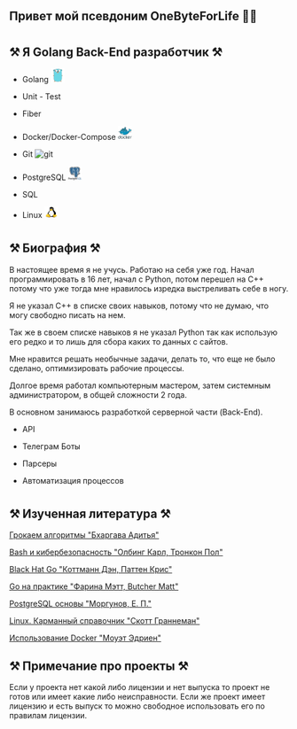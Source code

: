 ## Привет мой псевдоним OneByteForLife 👋🏻

#

## ⚒ Я Golang Back-End разработчик ⚒

- Golang <a href="https://golang.org" target="_blank" rel="noreferrer"> <img src="https://raw.githubusercontent.com/devicons/devicon/master/icons/go/go-original.svg" alt="go" width="25" height="25"/> </a>

- Unit - Test

- Fiber 

- Docker/Docker-Compose <img src="https://raw.githubusercontent.com/devicons/devicon/master/icons/docker/docker-original-wordmark.svg" alt="docker" width="25" height="25"/>

- Git <img src="https://www.vectorlogo.zone/logos/git-scm/git-scm-icon.svg" alt="git" width="25" height="25"/>

- PostgreSQL <a href="https://www.postgresql.org" target="_blank" rel="noreferrer"> <img src="https://raw.githubusercontent.com/devicons/devicon/master/icons/postgresql/postgresql-original-wordmark.svg" alt="postgresql" width="25" height="25"/> </a>

- SQL

- Linux <img src="https://raw.githubusercontent.com/devicons/devicon/master/icons/linux/linux-original.svg" alt="linux" width="25" height="20"/>

#

## ⚒ Биография ⚒

В настоящее время я не учусь. Работаю на себя уже год. Начал программировать в 16 лет, начал с Python, потом перешел на C++ потому что уже тогда мне нравилось изредка выстреливать себе в ногу. 

Я не указал C++ в списке своих навыков, потому что не думаю, что могу свободно писать на нем. 

Так же в своем списке навыков я не указал Python так как использую его редко и то лишь для сбора каких то данных с сайтов.

Мне нравится решать необычные задачи, делать то, что еще не было сделано, оптимизировать рабочие процессы.

Долгое время работал компьютерным мастером, затем системным администратором, в общей сложности 2 года.

В основном занимаюсь разработкой серверной части (Back-End).

- API

- Телеграм Боты

- Парсеры

- Автоматизация процессов

#

## ⚒ Изученная литература ⚒

 [Грокаем алгоритмы "Бхаргава Адитья"](https://www.ozon.ru/product/grokaem-algoritmy-illyustrirovannoe-posobie-dlya-programmistov-i-lyubopytstvuyushchih-139296295/reviews/)
 
 [Bash и кибербезопасность "Олбинг Карл, Тронкон Пол"](https://www.ozon.ru/product/bash-i-kiberbezopasnost-ataka-zashchita-i-analiz-iz-komandnoy-stroki-linux-olbing-karl-tronkon-pol-211432367/?sh=fhQX5BytKA)
 
 [Black Hat Go "Коттманн Дэн, Паттен Крис"](https://www.ozon.ru/product/black-hat-go-programmirovanie-dlya-hakerov-i-pentesterov-kottmann-den-patten-kris-683624025/?sh=fhQX5FOyaQ)
 
 [Go на практике "Фарина Мэтт, Butcher Matt"](https://www.ozon.ru/product/go-na-praktike-farina-mett-mett-butcher-matt-217051434/?sh=fhQX5GFYVQ)
 
 [PostgreSQL основы "Моргунов, Е. П."](https://www.chitai-gorod.ru/catalog/book/1091073/)
 
 [Linux. Карманный справочник "Скотт Граннеман"](https://www.chitai-gorod.ru/catalog/book/921406/)
 
 [Использование Docker "Моуэт Эдриен"](https://www.ozon.ru/product/ispolzovanie-docker-mouet-edrien-217051397/?sh=fhQX5HeXPg)
 
## ⚒ Примечание про проекты ⚒

 Если у проекта нет какой либо лицензии и нет выпуска то проект не готов или имеет какие либо неисправности.
 Если же проект имеет лицензию и есть выпуск то можно свободное использовать его по правилам лицензии. 
